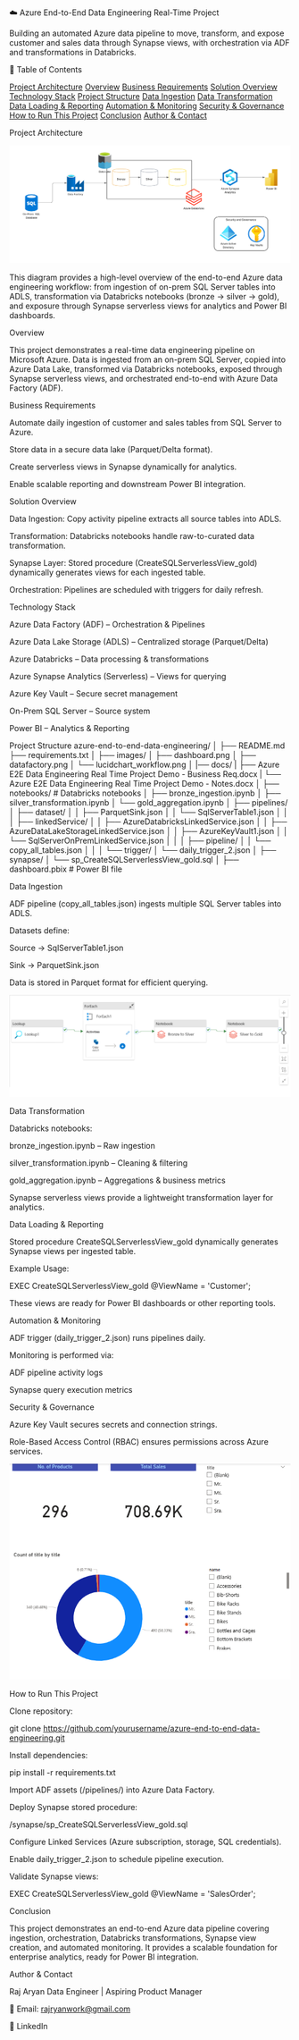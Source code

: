 ☁️ Azure End-to-End Data Engineering Real-Time Project

Building an automated Azure data pipeline to move, transform, and expose customer and sales data through Synapse views, with orchestration via ADF and transformations in Databricks.

📌 Table of Contents

<a href="#project-architecture">Project Architecture</a>
<a href="#overview">Overview</a>
<a href="#business-requirements">Business Requirements</a>
<a href="#solution-overview">Solution Overview</a>
<a href="#technology-stack">Technology Stack</a>
<a href="#project-structure">Project Structure</a>
<a href="#data-ingestion">Data Ingestion</a>
<a href="#data-transformation">Data Transformation</a>
<a href="#data-loading--reporting">Data Loading & Reporting</a>
<a href="#automation--monitoring">Automation & Monitoring</a>
<a href="#security--governance">Security & Governance</a>
<a href="#how-to-run-this-project">How to Run This Project</a>
<a href="#conclusion">Conclusion</a>
<a href="#author--contact">Author & Contact</a>

<a class="anchor" id="project-architecture"></a>Project Architecture

![Project Architecture](images/lucidchart_workflow.png)

This diagram provides a high-level overview of the end-to-end Azure data engineering workflow: from ingestion of on-prem SQL Server tables into ADLS, transformation via Databricks notebooks (bronze → silver → gold), and exposure through Synapse serverless views for analytics and Power BI dashboards.

<a class="anchor" id="overview"></a>Overview

This project demonstrates a real-time data engineering pipeline on Microsoft Azure. Data is ingested from an on-prem SQL Server, copied into Azure Data Lake, transformed via Databricks notebooks, exposed through Synapse serverless views, and orchestrated end-to-end with Azure Data Factory (ADF).

<a class="anchor" id="business-requirements"></a>Business Requirements

Automate daily ingestion of customer and sales tables from SQL Server to Azure.

Store data in a secure data lake (Parquet/Delta format).

Create serverless views in Synapse dynamically for analytics.

Enable scalable reporting and downstream Power BI integration.

<a class="anchor" id="solution-overview"></a>Solution Overview

Data Ingestion: Copy activity pipeline extracts all source tables into ADLS.

Transformation: Databricks notebooks handle raw-to-curated data transformation.

Synapse Layer: Stored procedure (CreateSQLServerlessView_gold) dynamically generates views for each ingested table.

Orchestration: Pipelines are scheduled with triggers for daily refresh.

<a class="anchor" id="technology-stack"></a>Technology Stack

Azure Data Factory (ADF) – Orchestration & Pipelines

Azure Data Lake Storage (ADLS) – Centralized storage (Parquet/Delta)

Azure Databricks – Data processing & transformations

Azure Synapse Analytics (Serverless) – Views for querying

Azure Key Vault – Secure secret management

On-Prem SQL Server – Source system

Power BI – Analytics & Reporting

<a class="anchor" id="project-structure"></a>Project Structure
azure-end-to-end-data-engineering/
│
├── README.md
├── requirements.txt
│
├── images/
│   ├── dashboard.png
│   ├── datafactory.png
│   └── lucidchart_workflow.png
│
|── docs/
|    ├── Azure E2E Data Engineering Real Time Project Demo - Business Req.docx
|    └── Azure E2E Data Engineering Real Time Project Demo - Notes.docx
│
├── notebooks/                   # Databricks notebooks
│   ├── bronze_ingestion.ipynb
│   ├── silver_transformation.ipynb
│   └── gold_aggregation.ipynb
│
├── pipelines/
│   ├── dataset/
│   │   ├── ParquetSink.json
│   │   └── SqlServerTable1.json
│   │
│   ├── linkedService/
│   │   ├── AzureDatabricksLinkedService.json
│   │   ├── AzureDataLakeStorageLinkedService.json
│   │   ├── AzureKeyVault1.json
│   │   └── SqlServerOnPremLinkedService.json
│   │
│   ├── pipeline/
│   │   └── copy_all_tables.json
│   │
│   └── trigger/
│       └── daily_trigger_2.json
│
├── synapse/
│   └── sp_CreateSQLServerlessView_gold.sql
│
├── dashboard.pbix                 # Power BI file


<a class="anchor" id="data-ingestion"></a>Data Ingestion

ADF pipeline (copy_all_tables.json) ingests multiple SQL Server tables into ADLS.

Datasets define:

Source → SqlServerTable1.json

Sink → ParquetSink.json

Data is stored in Parquet format for efficient querying.

![ADF Pipeline](images/data_factory_pipeline.png)

<a class="anchor" id="data-transformation"></a>Data Transformation

Databricks notebooks:

bronze_ingestion.ipynb – Raw ingestion

silver_transformation.ipynb – Cleaning & filtering

gold_aggregation.ipynb – Aggregations & business metrics

Synapse serverless views provide a lightweight transformation layer for analytics.

<a class="anchor" id="data-loading--reporting"></a>Data Loading & Reporting

Stored procedure CreateSQLServerlessView_gold dynamically generates Synapse views per ingested table.

Example Usage:

EXEC CreateSQLServerlessView_gold @ViewName = 'Customer';


These views are ready for Power BI dashboards or other reporting tools.

<a class="anchor" id="automation--monitoring"></a>Automation & Monitoring

ADF trigger (daily_trigger_2.json) runs pipelines daily.

Monitoring is performed via:

ADF pipeline activity logs

Synapse query execution metrics

<a class="anchor" id="security--governance"></a>Security & Governance

Azure Key Vault secures secrets and connection strings.

Role-Based Access Control (RBAC) ensures permissions across Azure services.

![Dashboard](images/dashboard.png)

<a class="anchor" id="how-to-run-this-project"></a>How to Run This Project

Clone repository:

git clone https://github.com/yourusername/azure-end-to-end-data-engineering.git


Install dependencies:

pip install -r requirements.txt


Import ADF assets (/pipelines/) into Azure Data Factory.

Deploy Synapse stored procedure:

/synapse/sp_CreateSQLServerlessView_gold.sql


Configure Linked Services (Azure subscription, storage, SQL credentials).

Enable daily_trigger_2.json to schedule pipeline execution.

Validate Synapse views:

EXEC CreateSQLServerlessView_gold @ViewName = 'SalesOrder';

<a class="anchor" id="conclusion"></a>Conclusion

This project demonstrates an end-to-end Azure data pipeline covering ingestion, orchestration, Databricks transformations, Synapse view creation, and automated monitoring. It provides a scalable foundation for enterprise analytics, ready for Power BI integration.

<a class="anchor" id="author--contact"></a>Author & Contact

Raj Aryan
Data Engineer | Aspiring Product Manager

📧 Email: rajryanwork@gmail.com

🔗 LinkedIn